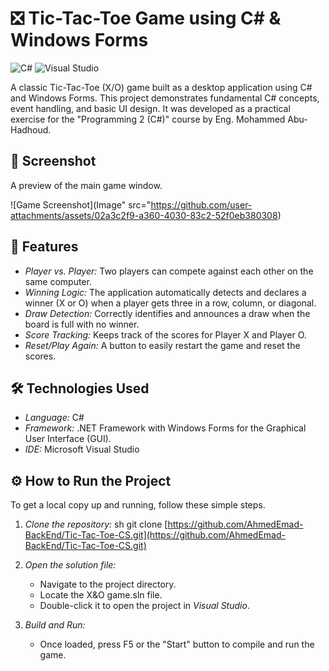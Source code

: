 # ❎ Tic-Tac-Toe Game using C# & Windows Forms

![C#](https://img.shields.io/badge/C%23-239120?style=for-the-badge&logo=c-sharp&logoColor=white)
![Visual Studio](https://img.shields.io/badge/Visual%20Studio-5C2D91?style=for-the-badge&logo=visual%20studio&logoColor=white)

A classic Tic-Tac-Toe (X/O) game built as a desktop application using C# and Windows Forms. This project demonstrates fundamental C# concepts, event handling, and basic UI design. It was developed as a practical exercise for the "Programming 2 (C#)" course by Eng. Mohammed Abu-Hadhoud.

## 📸 Screenshot

A preview of the main game window.

![Game Screenshot](Image" src="https://github.com/user-attachments/assets/02a3c2f9-a360-4030-83c2-52f0eb380308)

## 🚀 Features

* *Player vs. Player:* Two players can compete against each other on the same computer.
* *Winning Logic:* The application automatically detects and declares a winner (X or O) when a player gets three in a row, column, or diagonal.
* *Draw Detection:* Correctly identifies and announces a draw when the board is full with no winner.
* *Score Tracking:* Keeps track of the scores for Player X and Player O.
* *Reset/Play Again:* A button to easily restart the game and reset the scores.

## 🛠 Technologies Used

* *Language:* C#
* *Framework:* .NET Framework with Windows Forms for the Graphical User Interface (GUI).
* *IDE:* Microsoft Visual Studio

## ⚙ How to Run the Project

To get a local copy up and running, follow these simple steps.

1.  *Clone the repository:*
    sh
    git clone [https://github.com/AhmedEmad-BackEnd/Tic-Tac-Toe-CS.git](https://github.com/AhmedEmad-BackEnd/Tic-Tac-Toe-CS.git)
    
2.  *Open the solution file:*
    * Navigate to the project directory.
    * Locate the X&O game.sln file.
    * Double-click it to open the project in *Visual Studio*.
3.  *Build and Run:*
    * Once loaded, press F5 or the "Start" button to compile and run the game.
